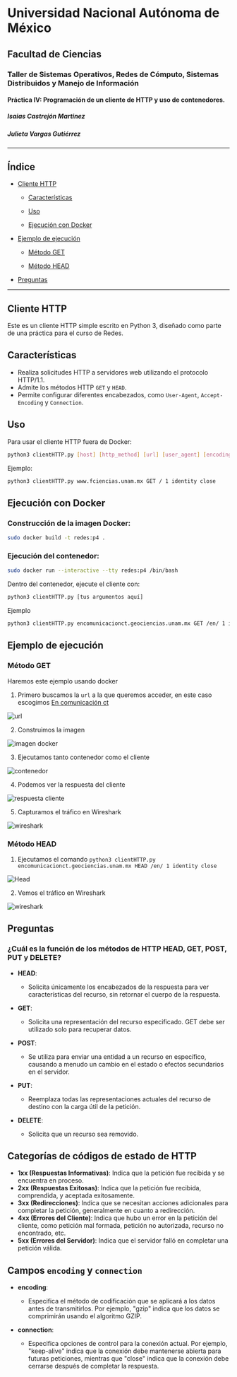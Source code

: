 # Universidad Nacional Autónoma de México
## Facultad de Ciencias
### Taller de Sistemas Operativos, Redes de Cómputo, Sistemas Distribuidos y Manejo de Información
#### Práctica IV: Programación de un cliente de HTTP y uso de contenedores.
##### Isaias Castrejón Martinez
##### Julieta Vargas Gutiérrez


---

## Índice

  - [Cliente HTTP](#cliente-http)

    - [Características](#características)

    - [Uso](#uso)

    - [Ejecución con Docker](#ejecución-con-docker)

  - [Ejemplo de ejecución](#ejemplo-de-ejecución)
  
    - [Método GET](#método-get)

    - [Método HEAD](#método-head)

  - [Preguntas](#preguntas) 
---
## Cliente HTTP

Este es un cliente HTTP simple escrito en Python 3, diseñado como parte de una práctica para el curso de Redes.

## Características

- Realiza solicitudes HTTP a servidores web utilizando el protocolo HTTP/1.1.
- Admite los métodos HTTP `GET` y `HEAD`.
- Permite configurar diferentes encabezados, como `User-Agent`, `Accept-Encoding` y `Connection`.

## Uso

Para usar el cliente HTTP fuera de Docker:

```bash
python3 clientHTTP.py [host] [http_method] [url] [user_agent] [encoding] [connection]
```

Ejemplo:

```bash
python3 clientHTTP.py www.fciencias.unam.mx GET / 1 identity close
```

## Ejecución con Docker

### Construcción de la imagen Docker:

```bash
sudo docker build -t redes:p4 .
```

### Ejecución del contenedor:

```bash
sudo docker run --interactive --tty redes:p4 /bin/bash
```

Dentro del contenedor, ejecute el cliente con:

```bash
python3 clientHTTP.py [tus argumentos aquí]
```

Ejemplo 

```bash
python3 clientHTTP.py encomunicacionct.geociencias.unam.mx GET /en/ 1 identity close
```

## Ejemplo de ejecución

### Método GET

Haremos este ejemplo usando docker

  1. Primero buscamos la `url` a la que queremos acceder, en este caso escogimos 
  [En comunicación ct](http://encomunicacionct.geociencias.unam.mx/en/)

  ![url](img/buscar-ruta.png)

  2. Construimos la imagen

  ![imagen docker](img/imagen-docker.png)

  3. Ejecutamos tanto contenedor como el cliente

  ![contenedor](img/ejecucion-docker.png)

  4. Podemos ver la respuesta del cliente 

  ![respuesta cliente](img/respuesta-cliente.png)

  5. Capturamos el tráfico en Wireshark 

  ![wireshark](img/wireshark.png)

### Método HEAD

  1. Ejecutamos el comando `python3 clientHTTP.py encomunicacionct.geociencias.unam.mx HEAD /en/ 1 identity close`

  ![Head](img/ejecucion-head.png)

  2. Vemos el tráfico en Wireshark

  ![wireshark](img/wireshark-head.png)

## Preguntas

### ¿Cuál es la función de los métodos de HTTP HEAD, GET, POST, PUT y DELETE?

- **HEAD**: 
  - Solicita únicamente los encabezados de la respuesta para ver características del recurso, sin retornar el cuerpo de la respuesta.
  
- **GET**: 
  - Solicita una representación del recurso especificado. GET debe ser utilizado solo para recuperar datos.
  
- **POST**: 
  - Se utiliza para enviar una entidad a un recurso en específico, causando a menudo un cambio en el estado o efectos secundarios en el servidor.
  
- **PUT**: 
  - Reemplaza todas las representaciones actuales del recurso de destino con la carga útil de la petición.
  
- **DELETE**: 
  - Solicita que un recurso sea removido.

## Categorías de códigos de estado de HTTP

- **1xx (Respuestas Informativas)**: Indica que la petición fue recibida y se encuentra en proceso.
- **2xx (Respuestas Exitosas)**: Indica que la petición fue recibida, comprendida, y aceptada exitosamente.
- **3xx (Redirecciones)**: Indica que se necesitan acciones adicionales para completar la petición, generalmente en cuanto a redirección.
- **4xx (Errores del Cliente)**: Indica que hubo un error en la petición del cliente, como petición mal formada, petición no autorizada, recurso no encontrado, etc.
- **5xx (Errores del Servidor)**: Indica que el servidor falló en completar una petición válida.

## Campos `encoding` y `connection`

- **encoding**:
  - Especifica el método de codificación que se aplicará a los datos antes de transmitirlos. Por ejemplo, "gzip" indica que los datos se comprimirán usando el algoritmo GZIP.
  
- **connection**: 
  - Especifica opciones de control para la conexión actual. Por ejemplo, "keep-alive" indica que la conexión debe mantenerse abierta para futuras peticiones, mientras que "close" indica que la conexión debe cerrarse después de completar la respuesta.

